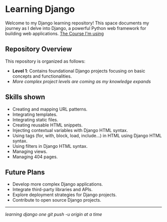 # Learning Django

Welcome to my Django learning repository! This space documents my journey as I delve into Django, a powerful Python web framework for building web applications.
[The Course I'm using](https://www.udemy.com/course/python-django-the-practical-guide/)

## Repository Overview

This repository is organized as follows:

- **Level 1**: Contains foundational Django projects focusing on basic concepts and functionalities.
- *More complex project levels are coming as my knowledge expands*

## Skills shown

- Creating and mapping URL patterns.
- Integrating templates.
- Integrating static files.
- Creating reusable HTML snippets.
- Injecting contextual variables with Django HTML syntax.
- Using tags (for, with, block, load, include...) in HTML using Django HTML syntax.
- Using filters in Django HTML syntax.
- Managing views.
- Managing 404 pages.

## Future Plans

- Develop more complex Django applications.
- Integrate third-party libraries and APIs.
- Explore deployment strategies for Django projects.
- Contribute to open source Django projects.

---
*learning django one git push -u origin at a time*
